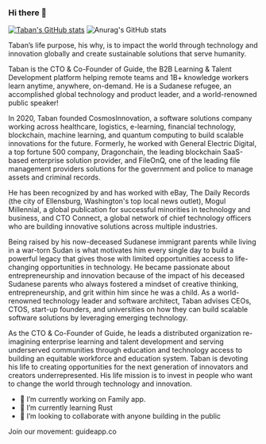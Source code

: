 ### Hi there 👋

<!--
**cosmosinnovate/cosmosinnovate** is a ✨ _special_ ✨ repository because its `README.md` (this file) appears on your GitHub profile.

Here are some ideas to get you started:

- 🔭 I’m currently working on ...
- 🌱 I’m currently learning ...
- 👯 I’m looking to collaborate on ...
- 🤔 I’m looking for help with ...
- 💬 Ask me about ...
- 📫 How to reach me: ...
- 😄 Pronouns: ...
- ⚡ Fun fact: ...
-->

[![Taban's GitHub stats](https://github-readme-stats.vercel.app/api?username=cosmosinnovate)](https://github.com/anuraghazra/github-readme-stats)
![Anurag's GitHub stats](https://github-readme-stats.vercel.app/api?username=cosmosinnovate&show_icons=true&theme=radical)

Taban’s life purpose, his why, is to impact the world through technology and innovation globally and create sustainable solutions that serve humanity.

Taban is the CTO & Co-Founder of Guide, the B2B Learning & Talent Development platform helping remote teams and 1B+ knowledge workers learn anytime, anywhere, on-demand. He is a Sudanese refugee, an accomplished global technology and product leader, and a world-renowned public speaker!

In 2020, Taban founded CosmosInnovation, a software solutions company working across healthcare, logistics, e-learning, financial technology, blockchain, machine learning, and quantum computing to build scalable innovations for the future. Formerly, he worked with General Electric Digital, a top fortune 500 company, Dragonchain, the leading blockchain SaaS-based enterprise solution provider, and FileOnQ, one of the leading file management providers solutions for the government and police to manage assets and criminal records.

He has been recognized by and has worked with eBay, The Daily Records (the city of Ellensburg, Washington's top local news outlet), Mogul Millennial, a global publication for successful minorities in technology and business, and CTO Connect, a global network of chief technology officers who are building innovative solutions across multiple industries.

Being raised by his now-deceased Sudanese immigrant parents while living in a war-torn Sudan is what motivates him every single day to build a powerful legacy that gives those with limited opportunities access to life-changing opportunities in technology.
He became passionate about entrepreneurship and innovation because of the impact of his deceased Sudanese parents who always fostered a mindset of creative thinking, entrepreneurship, and grit within him since he was a child. As a world-renowned technology leader and software architect, Taban advises CEOs, CTOS, start-up founders, and universities on how they can build scalable software solutions by leveraging emerging technology.

As the CTO & Co-Founder of Guide, he leads a distributed organization re-imagining enterprise learning and talent development and serving underserved communities through education and technology access to building an equitable workforce and education system.
Taban is devoting his life to creating opportunities for the next generation of innovators and creators underrepresented. His life mission is to invest in people who want to change the world through technology and innovation.




- 🔭 I’m currently working on Family app.
- 🌱 I’m currently learning Rust
- 👯 I’m looking to collaborate with anyone building in the public

Join our movement: guideapp.co
